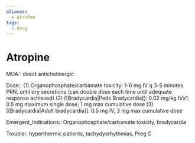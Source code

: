 ```yaml
---
aliases:
  - AtroPen
tags:
  - drug
---
```

# Atropine

MOA:: direct anticholinergic

Dose:: (1) Organophosphate/carbamate toxicity: 1-6 mg IV q 3-5 minutes PRN, until dry secretions (can double dose each time until adequate response achieved) (2) [[Bradycardia|Peds Bradycardia]]: 0.02 mg/kg IVx1; 0.5 mg maximum single dose; 1 mg max cumulative dose (3) [[Bradycardia|Adult bradycardia]]: 0.5 mg IV, 3 mg max cumulative dose

Emergent_Indications:: Organophosphate/carbamate toxicity, bradycardia

Trouble:: hyperthermic patients, tachydysrhythmias, Preg C